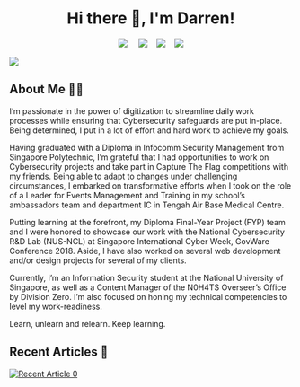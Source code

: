 <!--
**chydarren/chydarren** is a ✨ _special_ ✨ repository because its `README.md` (this file) appears on your GitHub profile.

Here are some ideas to get you started:

- 🔭 I’m currently working on ...
- 🌱 I’m currently learning ...
- 👯 I’m looking to collaborate on ...
- 🤔 I’m looking for help with ...
- 💬 Ask me about ...
- 📫 How to reach me: ...
- 😄 Pronouns: ...
- ⚡ Fun fact: ...
-->


<h1 align='center'> Hi there 👋, I'm Darren! </h1>

<p align='center'>
  <a href="https://www.linkedin.com/in/chuahanyongdarren/"><img src="https://img.shields.io/badge/linkedin-%230077B5.svg?&style=for-the-badge&logo=linkedin&logoColor=white" /></a>&nbsp;&nbsp;&nbsp;&nbsp;
  <a href="https://medium.com/@chydarren"><img src="https://img.shields.io/badge/medium-%2312100E.svg?&style=for-the-badge&logo=medium&logoColor=white" /></a>&nbsp;&nbsp;&nbsp;
  <a href="https://chydarren.me"><img src="https://img.shields.io/badge/Website-yellowgreen?style=for-the-badge" /></a>&nbsp;&nbsp;&nbsp;
  <a href="https://writeup.chydarren.me"><img src="https://img.shields.io/badge/GitBook-blue?style=for-the-badge&logo=gitbook&logoColor=white"/></a>
</p>

<div style="display: flex; flex-direction: row; align="center">
<!--<img class="img" src="https://github-readme-stats.vercel.app/api?username=chydarren&show_icons=true" />-->
<img class="img" src="https://github-readme-streak-stats.herokuapp.com/?user=chydarren"/>
</div>

<h2>About Me 👨‍💻</h2>

I’m passionate in the power of digitization to streamline daily work processes while ensuring that Cybersecurity safeguards are put in-place. Being determined, I put in a lot of effort and hard work to achieve my goals.

Having graduated with a Diploma in Infocomm Security Management from Singapore Polytechnic, I’m grateful that I had opportunities to work on Cybersecurity projects and take part in Capture The Flag competitions with my friends. Being able to adapt to changes under challenging circumstances, I embarked on transformative efforts when I took on the role of a Leader for Events Management and Training in my school’s ambassadors team and department IC in Tengah Air Base Medical Centre.

Putting learning at the forefront, my Diploma Final-Year Project (FYP) team and I were honored to showcase our work with the National Cybersecurity R&D Lab (NUS-NCL) at Singapore International Cyber Week, GovWare Conference 2018. Aside, I have also worked on several web development and/or design projects for several of my clients.

Currently, I’m an Information Security student at the National University of Singapore, as well as a Content Manager of the N0H4TS Overseer’s Office by Division Zero. I’m also focused on honing my technical competencies to level my work-readiness.

Learn, unlearn and relearn. Keep learning.

<h2>Recent Articles 📖</h2>

<a target="_blank" href="https://github-readme-medium-recent-article.vercel.app/medium/@chydarren/0"><img src="https://github-readme-medium-recent-article.vercel.app/medium/@chydarren/0" alt="Recent Article 0"> 
